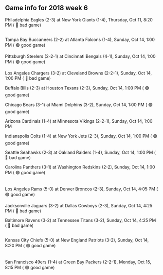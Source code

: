 ## Game info for 2018 week 6
Philadelphia Eagles (2-3) at New York Giants (1-4), Thursday, Oct 11, 8:20 PM (	:red_circle: bad game)

<br/>Tampa Bay Buccaneers (2-2) at Atlanta Falcons (1-4), Sunday, Oct 14, 1:00 PM (	:green_circle: good game)

Pittsburgh Steelers (2-2-1) at Cincinnati Bengals (4-1), Sunday, Oct 14, 1:00 PM (	:green_circle: good game)

Los Angeles Chargers (3-2) at Cleveland Browns (2-2-1), Sunday, Oct 14, 1:00 PM (	:red_circle: bad game)

Buffalo Bills (2-3) at Houston Texans (2-3), Sunday, Oct 14, 1:00 PM (	:green_circle: good game)

Chicago Bears (3-1) at Miami Dolphins (3-2), Sunday, Oct 14, 1:00 PM (	:green_circle: good game)

Arizona Cardinals (1-4) at Minnesota Vikings (2-2-1), Sunday, Oct 14, 1:00 PM

Indianapolis Colts (1-4) at New York Jets (2-3), Sunday, Oct 14, 1:00 PM (	:green_circle: good game)

Seattle Seahawks (2-3) at Oakland Raiders (1-4), Sunday, Oct 14, 1:00 PM (	:red_circle: bad game)

Carolina Panthers (3-1) at Washington Redskins (2-2), Sunday, Oct 14, 1:00 PM (	:green_circle: good game)

<br/>Los Angeles Rams (5-0) at Denver Broncos (2-3), Sunday, Oct 14, 4:05 PM (	:green_circle: good game)

Jacksonville Jaguars (3-2) at Dallas Cowboys (2-3), Sunday, Oct 14, 4:25 PM (	:red_circle: bad game)

Baltimore Ravens (3-2) at Tennessee Titans (3-2), Sunday, Oct 14, 4:25 PM (	:red_circle: bad game)

<br/>Kansas City Chiefs (5-0) at New England Patriots (3-2), Sunday, Oct 14, 8:20 PM (	:green_circle: good game)

<br/>San Francisco 49ers (1-4) at Green Bay Packers (2-2-1), Monday, Oct 15, 8:15 PM (	:green_circle: good game)

